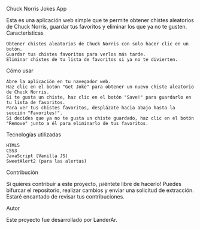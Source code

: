 Chuck Norris Jokes App

Esta es una aplicación web simple que te permite obtener chistes aleatorios de Chuck Norris, guardar tus favoritos y eliminar los que ya no te gusten.
Características

    Obtener chistes aleatorios de Chuck Norris con solo hacer clic en un botón.
    Guardar tus chistes favoritos para verlos más tarde.
    Eliminar chistes de tu lista de favoritos si ya no te divierten.

Cómo usar

    Abre la aplicación en tu navegador web.
    Haz clic en el botón "Get Joke" para obtener un nuevo chiste aleatorio de Chuck Norris.
    Si te gusta un chiste, haz clic en el botón "Save!" para guardarlo en tu lista de favoritos.
    Para ver tus chistes favoritos, desplázate hacia abajo hasta la sección "Favorites!".
    Si decides que ya no te gusta un chiste guardado, haz clic en el botón "Remove" junto a él para eliminarlo de tus favoritos.

Tecnologías utilizadas

    HTML5
    CSS3
    JavaScript (Vanilla JS)
    SweetAlert2 (para las alertas)

Contribución

Si quieres contribuir a este proyecto, ¡siéntete libre de hacerlo! Puedes bifurcar el repositorio, realizar cambios y enviar una solicitud de extracción. Estaré encantado de revisar tus contribuciones.

Autor

Este proyecto fue desarrollado por LanderAr.
